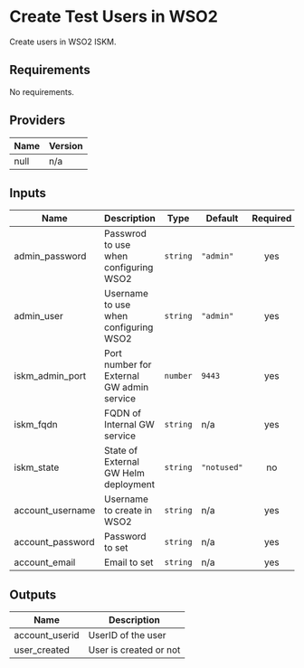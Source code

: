 # Create Test Users in WSO2

Create users in WSO2 ISKM.

## Requirements

No requirements.

## Providers

| Name | Version |
|------|---------|
| null | n/a |

## Inputs

| Name | Description | Type | Default | Required |
|------|-------------|------|---------|:--------:|
| admin\_password | Passwrod to use when configuring WSO2 | `string` | `"admin"` | yes |
| admin\_user | Username to use when configuring WSO2 | `string` | `"admin"` | yes |
| iskm\_admin\_port | Port number for External GW admin service | `number` | `9443` | yes |
| iskm\_fqdn | FQDN of Internal GW service | `string` | n/a | yes |
| iskm\_state | State of External GW Helm deployment | `string` | `"notused"` | no |
| account\_username | Username to create in WSO2 | `string` | n/a | yes |
| account\_password | Password to set | `string` | n/a | yes |
| account\_email | Email to set | `string` | n/a | yes |

## Outputs

| Name | Description |
|------|-------------|
| account_userid | UserID of the user |
| user_created | User is created or not |

